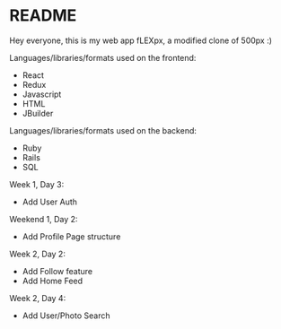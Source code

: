 # README

Hey everyone, this is my web app fLEXpx, a modified clone of 500px :)


Languages/libraries/formats used on the frontend:
 * React
 * Redux
 * Javascript
 * HTML
 * JBuilder

Languages/libraries/formats used on the backend:
 * Ruby
 * Rails
 * SQL




Week 1, Day 3:
  * Add User Auth

Weekend 1, Day 2:
  * Add Profile Page structure

Week 2, Day 2:
  * Add Follow feature
  * Add Home Feed

Week 2, Day 4:
  * Add User/Photo Search
